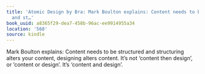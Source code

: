 ```yaml
---
title: 'Atomic Design by Bra: Mark Boulton explains: Content needs to be structured
  and st…'
book_uuid: a8365f29-dea7-458b-96ac-ee9914955a34
location: '568'
source: kindle
---
```


Mark Boulton explains: Content needs to be structured and structuring alters your content, designing alters content. It’s not ‘content then design’, or ‘content or design’. It’s ‘content and design’.